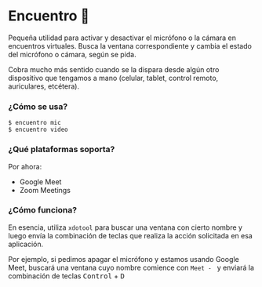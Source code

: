 # Encuentro :two_women_holding_hands:

Pequeña utilidad para activar y desactivar el micrófono o la cámara en encuentros virtuales. Busca la ventana correspondiente y cambia el estado del micrófono o cámara, según se pida.

Cobra mucho más sentido cuando se la dispara desde algún otro dispositivo que tengamos a mano (celular, tablet, control remoto, auriculares, etcétera).

### ¿Cómo se usa?

```
$ encuentro mic
$ encuentro video
```

### ¿Qué plataformas soporta?

Por ahora:
* Google Meet
* Zoom Meetings

### ¿Cómo funciona?

En esencia, utiliza `xdotool` para buscar una ventana con cierto nombre y luego envía la combinación de teclas que realiza la acción solicitada en esa aplicación. 

Por ejemplo, si pedimos apagar el micrófono y estamos usando Google Meet, buscará una ventana cuyo nombre comience con `Meet - ` y enviará la combinación de teclas <kbd>Control</kbd> + <kbd>D</kbd>
